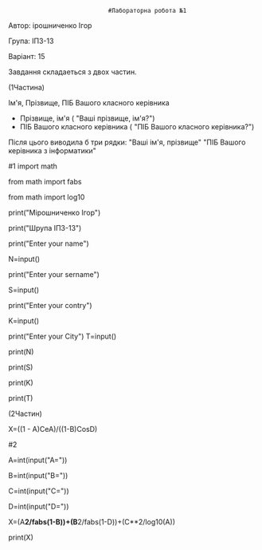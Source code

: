                                 #Лабораторна робота №1
Автор: ірошниченко Ігор

Група: ІПЗ-13

Варіант: 15

Завдання складаеться з двох частин.

(1Частина)

Ім'я, Прізвище, ПІБ Вашого класного керівника
- Прізвище, ім'я ( "Ваші прізвище, ім'я?")
- ПІБ Вашого класного керівника ( "ПІБ Вашого класного керівника?")

Після цього виводила б три рядки:
"Ваші ім'я, прізвище"
"ПІБ Вашого керівника з інформатики"

#1
import math

from math import fabs

from math import log10

print("Мірошниченко Ігор")

print("Шрупа ІПЗ-13")

print("Enter your name")

N=input()

print("Enter your sername")

S=input()

print("Enter your contry")

K=input()

print("Enter your City")
T=input()

print(N)

print(S)

print(K)

print(T)

(2Частин)

X=((1 - A)CeA)/((1-B)CosD)

#2

A=int(input("A="))

B=int(input("B="))

C=int(input("C="))

D=int(input("D="))

X=(A**2/fabs(1-B))+(B**2/fabs(1-D))+(C**2/log10(A))

print(X)
